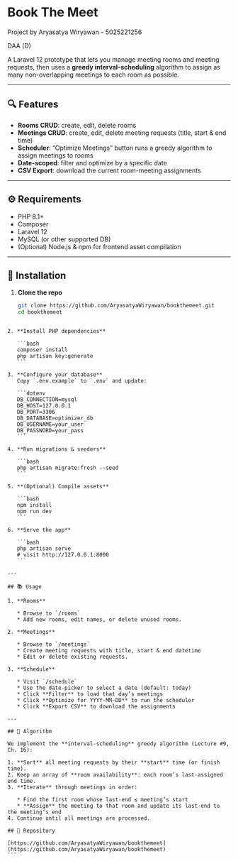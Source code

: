 # Book The Meet

Project by Aryasatya Wiryawan - 5025221256

DAA (D)

A Laravel 12 prototype that lets you manage meeting rooms and meeting requests, then uses a **greedy interval-scheduling** algorithm to assign as many non-overlapping meetings to each room as possible.

---

## 🔍 Features

- **Rooms CRUD**: create, edit, delete rooms  
- **Meetings CRUD**: create, edit, delete meeting requests (title, start & end time)  
- **Scheduler**: “Optimize Meetings” button runs a greedy algorithm to assign meetings to rooms  
- **Date-scoped**: filter and optimize by a specific date  
- **CSV Export**: download the current room-meeting assignments  

---

## ⚙️ Requirements

- PHP 8.1+  
- Composer  
- Laravel 12  
- MySQL (or other supported DB)  
- (Optional) Node.js & npm for frontend asset compilation  

---

## 🚀 Installation

1. **Clone the repo**  
   ```bash
   git clone https://github.com/AryasatyaWiryawan/bookthemeet.git
   cd bookthemeet
````

2. **Install PHP dependencies**

   ```bash
   composer install
   php artisan key:generate
   ```

3. **Configure your database**
   Copy `.env.example` to `.env` and update:

   ```dotenv
   DB_CONNECTION=mysql
   DB_HOST=127.0.0.1
   DB_PORT=3306
   DB_DATABASE=optimizer_db
   DB_USERNAME=your_user
   DB_PASSWORD=your_pass
   ```

4. **Run migrations & seeders**

   ```bash
   php artisan migrate:fresh --seed
   ```

5. **(Optional) Compile assets**

   ```bash
   npm install
   npm run dev
   ```

6. **Serve the app**

   ```bash
   php artisan serve
   # visit http://127.0.0.1:8000
   ```

---

## 📚 Usage

1. **Rooms**

   * Browse to `/rooms`
   * Add new rooms, edit names, or delete unused rooms.

2. **Meetings**

   * Browse to `/meetings`
   * Create meeting requests with title, start & end datetime
   * Edit or delete existing requests.

3. **Schedule**

   * Visit `/schedule`
   * Use the date-picker to select a date (default: today)
   * Click **Filter** to load that day’s meetings
   * Click **Optimize for YYYY-MM-DD** to run the scheduler
   * Click **Export CSV** to download the assignments

---

## 🤖 Algorithm

We implement the **interval-scheduling** greedy algorithm (Lecture #9, Ch. 16):

1. **Sort** all meeting requests by their **start** time (or finish time).
2. Keep an array of **room availability**: each room’s last-assigned end time.
3. **Iterate** through meetings in order:

   * Find the first room whose last-end ≤ meeting’s start
   * **Assign** the meeting to that room and update its last-end to the meeting’s end
4. Continue until all meetings are processed.

## 📂 Repository

[https://github.com/AryasatyaWiryawan/bookthemeet](https://github.com/AryasatyaWiryawan/bookthemeet)
```

